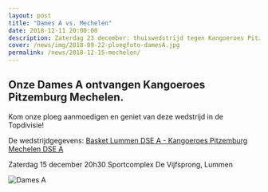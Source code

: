```yaml
---
layout: post
title: "Dames A vs. Mechelen"
date: 2018-12-11 20:00:00
description: Zaterdag 23 december: thuiswedstrijd tegen Kangoeroes Pitzembourg Mechelen.
cover: /news/img/2018-09-22-ploegfoto-damesA.jpg
permalink: /news/2018-12-15-mechelen/
---
```


## Onze Dames A ontvangen Kangoeroes Pitzemburg Mechelen.

Kom onze ploeg aanmoedigen en geniet van deze wedstrijd in de Topdivisie!

De wedstrijdgegevens: [Basket Lummen DSE A - Kangoeroes Pitzemburg Mechelen DSE A](/match/?matchid=BVBL18199180NADSE11ABJ)

Zaterdag 15 december 20h30
Sportcomplex De Vijfsprong, Lummen       

![Dames A](/news/img/2018-09-22-ploegfoto-damesA.jpg)

